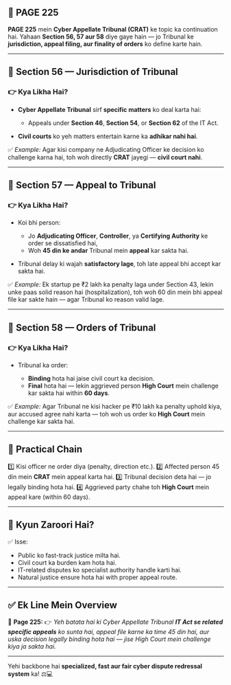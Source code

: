 ## 📄 **PAGE 225**

**PAGE 225** mein **Cyber Appellate Tribunal (CRAT)** ke topic ka continuation hai. Yahaan **Section 56, 57 aur 58** diye gaye hain — jo Tribunal ke **jurisdiction, appeal filing, aur finality of orders** ko define karte hain.

---

## 🔹 **Section 56 — Jurisdiction of Tribunal**

### 👉 Kya Likha Hai?

* **Cyber Appellate Tribunal** sirf **specific matters** ko deal karta hai:

  * Appeals under **Section 46**, **Section 54**, or **Section 62** of the IT Act.
* **Civil courts** ko yeh matters entertain karne ka **adhikar nahi hai**.

✅ *Example:* Agar kisi company ne Adjudicating Officer ke decision ko challenge karna hai, toh woh directly **CRAT** jayegi — **civil court nahi**.

---

## 🔹 **Section 57 — Appeal to Tribunal**

### 👉 Kya Likha Hai?

* Koi bhi person:

  * Jo **Adjudicating Officer**, **Controller**, ya **Certifying Authority** ke order se dissatisfied hai,
  * Woh **45 din ke andar** Tribunal mein **appeal** kar sakta hai.
* Tribunal delay ki wajah **satisfactory lage**, toh late appeal bhi accept kar sakta hai.

✅ *Example:* Ek startup pe ₹2 lakh ka penalty laga under Section 43, lekin unke paas solid reason hai (hospitalization), toh woh 60 din mein bhi appeal file kar sakte hain — agar Tribunal ko reason valid lage.

---

## 🔹 **Section 58 — Orders of Tribunal**

### 👉 Kya Likha Hai?

* Tribunal ka order:

  * **Binding** hota hai jaise civil court ka decision.
  * **Final** hota hai — lekin aggrieved person **High Court** mein challenge kar sakta hai within **60 days**.

✅ *Example:* Agar Tribunal ne kisi hacker pe ₹10 lakh ka penalty uphold kiya, aur accused agree nahi karta — toh woh us order ko **High Court** mein challenge kar sakta hai.

---

## 🧩 **Practical Chain**

1️⃣ Kisi officer ne order diya (penalty, direction etc.).
2️⃣ Affected person 45 din mein **CRAT** mein appeal karta hai.
3️⃣ Tribunal decision deta hai — jo legally binding hota hai.
4️⃣ Aggrieved party chahe toh **High Court** mein appeal kare (within 60 days).

---

## 🔹 **Kyun Zaroori Hai?**

✅ Isse:

* Public ko fast-track justice milta hai.
* Civil court ka burden kam hota hai.
* IT-related disputes ko specialist authority handle karti hai.
* Natural justice ensure hota hai with proper appeal route.

---

## ✅ **Ek Line Mein Overview**

📌 **Page 225:**
👉 *Yeh batata hai ki Cyber Appellate Tribunal **IT Act se related specific appeals** ko sunta hai, appeal file karne ka time 45 din hai, aur uska decision legally binding hota hai — jise High Court mein challenge kiya ja sakta hai.*

---

Yehi backbone hai **specialized, fast aur fair cyber dispute redressal system** ka! ⚖️💻
